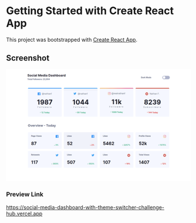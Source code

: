 # Getting Started with Create React App

This project was bootstrapped with [Create React App](https://github.com/facebook/create-react-app).

## Screenshot

![](screenshot/social-media-dashboard-with-theme-switcher-challenge-hub.vercel.app.png)

### Preview Link

https://social-media-dashboard-with-theme-switcher-challenge-hub.vercel.app
